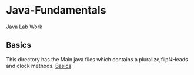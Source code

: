 # Java-Fundamentals
Java Lab Work

## Basics

This directory has the Main java files which contains a pluralize,flipNHeads and clock methods.
[Basics](./basics/Main.java)